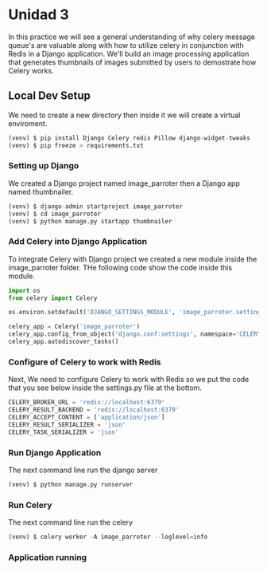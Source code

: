 # Unidad 3

In this practice we will see a general understanding of why celery message queue's are valuable along with how to utilize celery in conjunction with Redis in a Django application. We'll build an image processing application that generates thumbnails of images submitted by users to demostrate how Celery works.

## Local Dev Setup

We need to create a new directory then inside it we will create a virtual enviroment.

```python
(venv) $ pip install Django Celery redis Pillow django-widget-tweaks
(venv) $ pip freeze > requirements.txt
```

### Setting up Django

We created a Django project named image_parroter then a Django app named thumbnailer.

```python
(venv) $ django-admin startproject image_parroter
(venv) $ cd image_parroter
(venv) $ python manage.py startapp thumbnailer
```

### Add Celery into Django Application

To integrate Celery with Django project we created a new module inside the image_parroter folder. 
THe following code show the code inside this module.

```python
import os
from celery import Celery

os.environ.setdefault('DJANGO_SETTINGS_MODULE', 'image_parroter.settings')

celery_app = Celery('image_parroter')
celery_app.config_from_object('django.conf:settings', namespace='CELERY')
celery_app.autodiscover_tasks()
```

### Configure of Celery to work with Redis
Next, We need to configure Celery to work with Redis so we put the code that you see below inside the settings.py file at the bottom.

```python
CELERY_BROKER_URL = 'redis://localhost:6379'
CELERY_RESULT_BACKEND = 'redis://localhost:6379'
CELERY_ACCEPT_CONTENT = ['application/json']
CELERY_RESULT_SERIALIZER = 'json'
CELERY_TASK_SERIALIZER = 'json'
```
### Run Django Application
The next command line run the django server
```python
(venv) $ python manage.py runserver
```
### Run Celery
The next command line run the celery
```python
(venv) $ celery worker -A image_parroter --loglevel=info
```
### Application running


